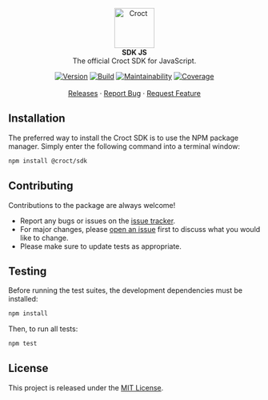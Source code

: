 <p align="center">
    <a href="https://croct.com">
        <img src="https://cdn.croct.io/brand/logo/repo-icon-green.svg" alt="Croct" height="80" />
    </a>
    <br />
    <strong>SDK JS</strong>
    <br />
    The official Croct SDK for JavaScript.
</p>
<p align="center">
    <a href="https://www.npmjs.com/package/@croct/sdk"><img alt="Version" src="https://img.shields.io/npm/v/@croct/sdk"/></a>
    <a href="https://github.com/croct-tech/sdk-js/actions?query=workflow%3AValidations"><img alt="Build" src="https://github.com/croct-tech/sdk-js/workflows/Validations/badge.svg"/></a>
    <a href="https://codeclimate.com/repos/5e7251b3172af05fe9000e27/maintainability"><img alt="Maintainability" src="https://api.codeclimate.com/v1/badges/c44df78a3ed891af11bb/maintainability"/></a>
    <a href="https://codeclimate.com/repos/5e7251b3172af05fe9000e27/test_coverage"><img alt="Coverage" src="https://api.codeclimate.com/v1/badges/c44df78a3ed891af11bb/test_coverage"/></a>
    <br />
    <br />
    <a href="https://github.com/croct-tech/sdk-js/releases">Releases</a>
    ·
    <a href="https://github.com/croct-tech/sdk-js/issues">Report Bug</a>
    ·
    <a href="https://github.com/croct-tech/sdk-js/issues">Request Feature</a>
</p>

## Installation

The preferred way to install the Croct SDK is to use the NPM package manager. Simply enter the following command into a terminal window:

```sh
npm install @croct/sdk
```

## Contributing
Contributions to the package are always welcome! 

- Report any bugs or issues on the [issue tracker](https://github.com/croct-tech/sdk-js/issues).
- For major changes, please [open an issue](https://github.com/croct-tech/sdk-js/issues) first to discuss what you would like to change.
- Please make sure to update tests as appropriate.

## Testing

Before running the test suites, the development dependencies must be installed:

```sh
npm install
```

Then, to run all tests:

```sh
npm test
```

## License

This project is released under the [MIT License](LICENSE).
